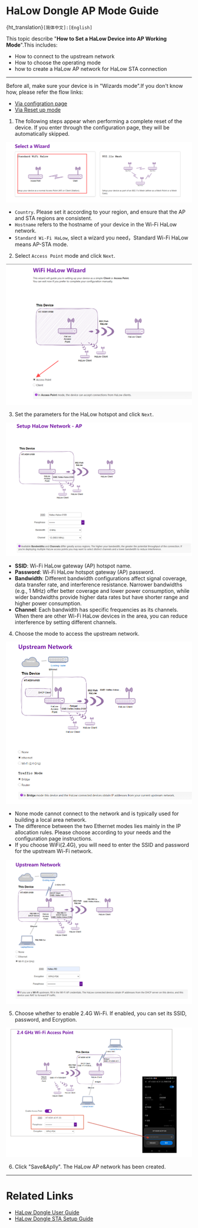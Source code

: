 # HaLow Dongle AP Mode Guide

{ht_translation}`[简体中文]:[English]`

This topic describe "**How to Set a HaLow Device into AP Working Mode**".This includes:
- How to connect to the upstream network
- How to choose the operating mode
- how to create a HaLow AP network for HaLow STA connection

------------------------------------------------------

Before all, make sure your device is in "Wizards mode".If you don't know how, please refer the flow links:
- [Via configration page](https://docs.heltec.org/en/wifi_halow/ht-hd01/quick_started.html#access-configuration-page)
- [Via Reset up mode](https://docs.heltec.org/en/wifi_halow/ht-hd01/quick_started.html#reset-up)

1. The following steps appear when performing a complete reset of the device. If you enter through the configuration page, they will be automatically skipped.

![](img/ap/02.png)

 - `Country`. Please set it according to your region, and ensure that the AP and STA regions are consistent.
 - `Hostname` refers to the hostname of your device in the Wi-Fi HaLow network.
 - `Standard Wi-Fi HaLow`, slect a wizard you need，Standard Wi-Fi HaLow means AP-STA mode.

2. Select `Access Point` mode and click `Next`.

![](img/ap/03.png)

3. Set the parameters for the HaLow hotspot and click `Next`.

![](img/ap/04.png)

- **SSID**: Wi-Fi HaLow gateway (AP) hotspot name.
- **Password**: Wi-Fi HaLow hotspot gateway (AP) password.
- **Bandwidth**: Different bandwidth configurations affect signal coverage, data transfer rate, and interference resistance. Narrower bandwidths (e.g., 1 MHz) offer better coverage and lower power consumption, while wider bandwidths provide higher data rates but have shorter range and higher power consumption.
- **Channel**: Each bandwidth has specific frequencies as its channels. When there are other Wi-Fi HaLow devices in the area, you can reduce interference by setting different channels.

4. Choose the mode to access the upstream network.

![](img/ap/07.png)

- None mode cannot connect to the network and is typically used for building a local area network.
- The difference between the two Ethernet modes lies mainly in the IP allocation rules. Please choose according to your needs and the configuration page instructions.
- If you choose WiFi(2.4G), you will need to enter the SSID and password for the upstream Wi-Fi network.

![](img/ap/08.png)

5. Choose whether to enable 2.4G Wi-Fi. If enabled, you can set its SSID, password, and Ecryption.

![](img/ap/10.png)

6. Click "Save&Aplly". The HaLow AP network has been created.

------------------------------------------------------

# Related Links
- [HaLow Dongle User Guide](https://docs.heltec.org/en/wifi_halow/ht-hd01/index.html)
- [HaLow Dongle STA Setup Guide](https://docs.heltec.org/en/wifi_halow/ht-hd01/sta.html)
